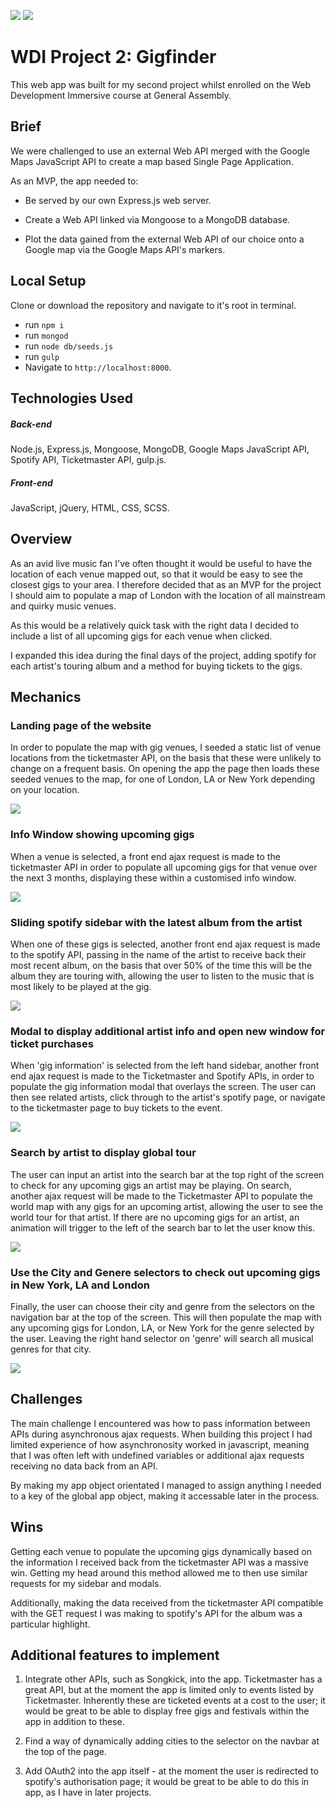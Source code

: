 <img src="https://cloud.githubusercontent.com/assets/20629455/23824362/2c9817c2-066d-11e7-8988-7b1eefc6d628.jpg"> <img src="https://cloud.githubusercontent.com/assets/20629455/23824363/2ddeaa7e-066d-11e7-8630-f7c890c9f1c1.png"> 


<h1>WDI Project 2: <a style="text-decoration:none;" href="https://wdi-gigfinder.herokuapp.com/">Gigfinder</h1></a>

This web app was built for my second project whilst enrolled on the Web Development Immersive course at General Assembly. 

## Brief

We were challenged to use an external Web API merged with the Google Maps JavaScript API to create a map based Single Page Application.

As an MVP, the app needed to:

- Be served by our own Express.js web server.

- Create a Web API linked via Mongoose to a MongoDB database.

- Plot the data gained from the external Web API of our choice onto a Google map via the Google Maps API's markers.

## Local Setup

Clone or download the repository and navigate to it's root in terminal.

- run ``npm i`` 
- run ``mongod`` 
- run ``node db/seeds.js`` 
- run ``gulp``
- Navigate to ``http://localhost:8000``.

## Technologies Used

##### Back-end

Node.js, Express.js, Mongoose, MongoDB, Google Maps JavaScript API, Spotify API, Ticketmaster API, gulp.js.

##### Front-end

JavaScript, jQuery, HTML, CSS, SCSS.


## Overview

As an avid live music fan I've often thought it would be useful to have the location of each venue mapped out, so that it would be easy to see the closest gigs to your area. I therefore decided that as an MVP for the project I should aim to populate a map of London with the location of all mainstream and quirky music venues. 

As this would be a relatively quick task with the right data I decided to include a list of all upcoming gigs for each venue when clicked.

I expanded this idea during the final days of the project, adding spotify for each artist's touring album and a method for buying tickets to the gigs.

## Mechanics
### Landing page of the website


In order to populate the map with gig venues, I seeded a static list of venue locations from the ticketmaster API, on the basis that these were unlikely to change on a frequent basis. On opening the app the page then loads these seeded venues to the map, for one of London, LA or New York depending on your location.


<img src="https://cloud.githubusercontent.com/assets/22911872/25626352/31708104-2f57-11e7-9c35-f2247da7377d.png">


### Info Window showing upcoming gigs
When a venue is selected, a front end ajax request is made to the ticketmaster API in order to populate all upcoming gigs for that venue over the next 3 months, displaying these within a customised info window.

<img src="https://cloud.githubusercontent.com/assets/22911872/25626364/3d424ae4-2f57-11e7-8b11-a0b5df280890.png">


### Sliding spotify sidebar with the latest album from the artist

When one of these gigs is selected, another front end ajax request is made to the spotify API, passing in the name of the artist to receive back their most recent album, on the basis that over 50% of the time this will be the album they are touring with, allowing the user to listen to the music that is most likely to be played at the gig. 

<img src="https://cloud.githubusercontent.com/assets/22911872/25626368/3ef43e60-2f57-11e7-8958-7f3523ab8648.png">


### Modal to display additional artist info and open new window for ticket purchases

When 'gig information' is selected from the left hand sidebar, another front end ajax request is made to the Ticketmaster and Spotify APIs, in order to populate the gig information modal that overlays the screen. The user can then see related artists, click through to the artist's spotify page, or navigate to the ticketmaster page to buy tickets to the event.  

<img src="https://cloud.githubusercontent.com/assets/22911872/25626371/41028c70-2f57-11e7-8d80-1e71a23d3b0b.png">


### Search by artist to display global tour

The user can input an artist into the search bar at the top right of the screen to check for any upcoming gigs an artist may be playing. On search, another ajax request will be made to the Ticketmaster API to populate the world map with any gigs for an upcoming artist, allowing the user to see the world tour for that artist. If there are no upcoming gigs for an artist, an animation will trigger to the left of the search bar to let the user know this. 

<img src="https://cloud.githubusercontent.com/assets/22911872/25626375/43e577cc-2f57-11e7-9bfc-aae23e4625c3.png">


### Use the City and Genere selectors to check out upcoming gigs in New York, LA and London

Finally, the user can choose their city and genre from the selectors on the navigation bar at the top of the screen. This will then populate the map with any upcoming gigs for London, LA, or New York for the genre selected by the user. Leaving the right hand selector on 'genre' will search all musical genres for that city.

<img src="https://cloud.githubusercontent.com/assets/22911872/25626384/483989a8-2f57-11e7-8586-335048cc8458.png">

## Challenges

The main challenge I encountered was how to pass information between APIs during asynchronous ajax requests. When building this project I had limited experience of how asynchronosity worked in javascript, meaning that I was often left with undefined variables or additional ajax requests receiving no data back from an API.

By making my app object orientated I managed to assign anything I needed to a key of the global app object, making it accessable later in the process.

## Wins

Getting each venue to populate the upcoming gigs dynamically based on the information I received back from the ticketmaster API was a massive win. Getting my head around this method allowed me to then use similar requests for my sidebar and modals.

Additionally, making the data received from the ticketmaster API compatible with the GET request I was making to spotify's API for the album was a particular highlight.

## Additional features to implement

1. Integrate other APIs, such as Songkick, into the app. Ticketmaster has a great API, but at the moment the app is limited only to events listed by Ticketmaster. Inherently these are ticketed events at a cost to the user; it would be great to be able to display free gigs and festivals within the app in addition to these.

2. Find a way of dynamically adding cities to the selector on the navbar at the top of the page.

3. Add OAuth2 into the app itself - at the moment the user is redirected to spotify's authorisation page; it would be great to be able to do this in app, as I have in later projects.